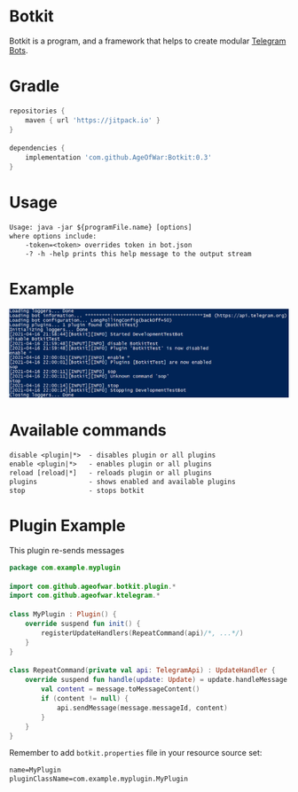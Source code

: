 # Botkit
Botkit is a program, and a framework that helps to create modular [Telegram Bots](https://core.telegram.org/bots).

# Gradle
```groovy
repositories {
    maven { url 'https://jitpack.io' }
}

dependencies {
    implementation 'com.github.AgeOfWar:Botkit:0.3'
}
```

# Usage
```text
Usage: java -jar ${programFile.name} [options]
where options include:
    -token=<token> overrides token in bot.json
    -? -h -help prints this help message to the output stream
```

# Example
![example](example.png)

# Available commands
```text
disable <plugin|*>  - disables plugin or all plugins
enable <plugin|*>   - enables plugin or all plugins
reload [reload|*]   - reloads plugin or all plugins
plugins             - shows enabled and available plugins
stop                - stops botkit
```

# Plugin Example
This plugin re-sends messages

```kotlin
package com.example.myplugin

import com.github.ageofwar.botkit.plugin.*
import com.github.ageofwar.ktelegram.*

class MyPlugin : Plugin() {
    override suspend fun init() {
        registerUpdateHandlers(RepeatCommand(api)/*, ...*/)
    }
}

class RepeatCommand(private val api: TelegramApi) : UpdateHandler {
    override suspend fun handle(update: Update) = update.handleMessage { message ->
        val content = message.toMessageContent()
        if (content != null) {
            api.sendMessage(message.messageId, content)
        }
    }
}
```

Remember to add `botkit.properties` file in your resource source set:
```properties
name=MyPlugin
pluginClassName=com.example.myplugin.MyPlugin
```